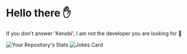 # Hello there :raised_hand:
If you don't answer 'Kenobi', I am not the developer you are looking for :wave: 

![Your Repository's Stats](https://github-readme-stats.vercel.app/api?username=EvgeniGenchev&show_icons=true&theme=radical)
![Jokes Card](https://readme-jokes.vercel.app/api?theme=radical)



<!--
**EvgeniGenchev/EvgeniGenchev** is a ✨ _special_ ✨ repository because its `README.md` (this file) appears on your GitHub profile.

Here are some ideas to get you started:

- 🔭 I’m currently working on ...
- 🌱 I’m currently learning ...
- 👯 I’m looking to collaborate on ...
- 🤔 I’m looking for help with ...
- 💬 Ask me about ...
- 📫 How to reach me: ...
- 😄 Pronouns: ...
- ⚡ Fun fact: ...
-->
